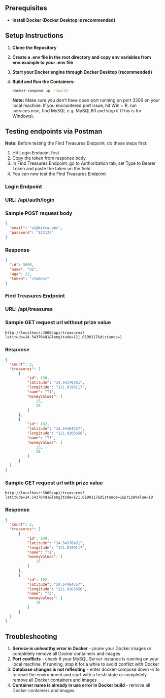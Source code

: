 ## Prerequisites

- **Install Docker (Docker Desktop is recommended)**

## Setup Instructions

1. **Clone the Repository**

2. **Create a .env file in the root directory and copy env variables from env.example to your .env file**

3. **Start your Docker engine through Docker Desktop (recommended)**

4. **Build and Run the Containers:**

   ```bash
   docker-compose up --build
   ```
   **Note:** Make sure you don't have open port running on port 3306 on your local machine. If you encountered port issue, hit Win + R, run services.msc, find MySQL<version> e.g. MySQL80 and stop it (This is for Windows).

## Testing endpoints via Postman

**Note:**
Before testing the Find Treasures Endpoint, do these steps first:

1. Hit Login Endpoint first
2. Copy the token from response body
3. In Find Treasures Endpoint, go to Authorization tab, set Type to Bearer Token and paste the token on the field
4. You can now test the Find Treasures Endpoint

### Login Endpoint
### URL: /api/auth/login

### Sample POST request body

  ```json
  {
    "email": "u1@kitra.abc",
    "password": "123123"
  }
  ```
### Response

  ```json
  {
    "id": 3000,
    "name": "U1",
    "age": 21,
    "token": "<token>"
  }
 ```

### Find Treasures Endpoint
### URL: /api/treasures 

### Sample GET request url without prize value
  ```url
  http://localhost:3000/api/treasures?latitude=14.54376481&longitude=121.0199117&distance=1
  ```
### Response
  ```json
  {
    "count": 2,
    "treasures": [
        {
            "id": 100,
            "latitude": "14.54376481",
            "longitude": "121.0199117",
            "name": "T1",
            "moneyValues": [
                15,
                20
            ]
        },
        {
            "id": 102,
            "latitude": "14.54464357",
            "longitude": "121.0203656",
            "name": "T3",
            "moneyValues": [
                15,
                20
            ]
        }
    ]
}
```

### Sample GET request url with prize value
  ```url
  http://localhost:3000/api/treasures?latitude=14.54376481&longitude=121.0199117&distance=1&prizeValue=10
  ```
### Response
  ```json
  {
    "count": 2,
    "treasures": [
        {
            "id": 100,
            "latitude": "14.54376481",
            "longitude": "121.0199117",
            "name": "T1",
            "moneyValues": [
                15
            ]
        },
        {
            "id": 102,
            "latitude": "14.54464357",
            "longitude": "121.0203656",
            "name": "T3",
            "moneyValues": [
                15
            ]
        }
    ]
}
```

## Troubleshooting
1. **Service is unhealthy error in Docker** - prune your Docker images or completely remove all Docker containers and images
2. **Port conflicts** - check if your MySQL Server instance is running on your local machine. If running, stop it for a while to avoid conflict with Docker
3. **Database changes is not reflecting** - enter docker-compose down -v to to reset the environment and start with a fresh state or completely remove all Docker containers and images
4. **Container name is already in use error in Docker build** - remove all Docker containers and images
